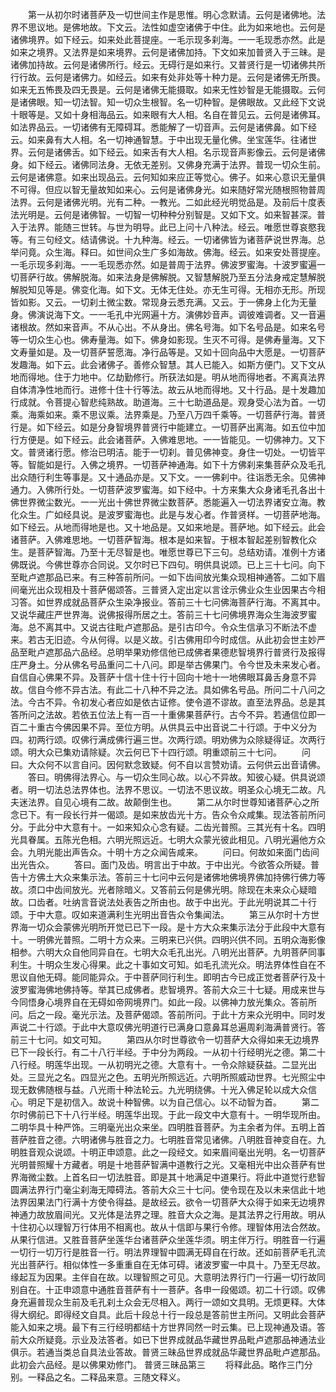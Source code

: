 <!-- { "loadSidebar": true } -->
　　第一从初尔时诸菩萨及一切世间主作是思惟。明心念默请。云何是诸佛地。法界不思议地。是佛地故。下文云。法性如虚空诸佛于中住。此为如来地也。云何是诸佛境界。如下经云。如来处此菩提座。一毛示现多刹海。一一毛现悉亦然。此是如来之境界。又法界是如来境界。云何是诸佛加持。下文如来加普贤入于三昧。是诸佛加持故。云何是诸佛所行。经云。无碍行是如来行。又普贤行是一切诸佛共所行行故。云何是诸佛力。如经云。如来有处非处等十种力是。云何是诸佛无所畏。如来无五怖畏及四无畏是。云何是诸佛无能摄取。如来无性妙智是无能摄取。云何是诸佛眼。知一切法智。知一切众生根智。名一切种智。是佛眼故。又此经下文说十眼等是。又如十身相海品云。如来眼有大人相。名自在普见云。云何是诸佛耳。如法界品云。一切诸佛有无障碍耳。悉能解了一切音声。云何是诸佛鼻。如下经云。如来鼻有大人相。名一切神通智慧。于中出现无量化佛。坐宝莲华。往诸世界。云何是诸佛舌。如下经云。如来舌有大人相。名示现音声影像云。云何是诸佛身。如下经云。诸佛同法身。无依无差别。又佛身充满于法界。普现一切众生前。云何是诸佛意。如来出现品云。云何知如来应正等觉心。佛子。如来心意识无量俱不可得。但应以智无量故知如来心。云何是诸佛身光。如来随好常光随根照物普周法界。云何是诸佛光明。光有二种。一教光。二如此经光明觉品是。及前后十度表法光明是。云何是诸佛智。一切智一切种种分别智是。又如下文。如来智甚深。普入于法界。能随三世转。与世为明导。此已上问十八种法。经云。唯愿世尊哀愍我等。有三句经文。结请佛说。十九种海。经云。一切诸佛皆为诸菩萨说世界海。总举问竟。众生海。释曰。如世间众生广多如海故。佛海。经云。如来安处菩提座。一毛示现多刹海。一一毛现悉亦然。如是普周于法界。佛波罗蜜海。十波罗蜜遍一切菩萨行故。佛解脱海。如来法身是佛解脱。又智慧解脱乃至五分法身戒定慧解脱解脱知见等是。佛变化海。如下文。无体无住处。亦无生可得。无相亦无形。所现皆如影。又云。一切刹土微尘数。常现身云悉充满。又云。于一佛身上化为无量身。佛演说海下文。一一毛孔中光网遍十方。演佛妙音声。调彼难调者。又一音遍诸根故。然如来音声。不从心出。不从身出。佛名号海。如下名号品是。如来名号等一切众生心也。佛寿量海。如下。佛身如影现。生灭不可得。是佛寿量海。又下文寿量如是。及一切菩萨誓愿海。净行品等是。又如十回向品中大愿是。一切菩萨发趣海。如下云。此会诸佛子。善修众智慧。其人已能入。如斯方便门。又下文从地而得地。住于力地中。亿劫勤修行。所获法如是。明从地而得地者。不离真法界自体清净性地而行。进修十住十行等法。故云从地而得地。又十行品。是十发趣加行成就。令菩提心智悲纯熟故。助道海。三十七助道品是。观身受心法为首。一切乘。海乘如来。乘不思议乘。法界乘是。乃至八万四千乘等。一切菩萨行海。普贤行是。如下经云。如是分身智境界普贤行中能建立。一切菩萨出离海。如五位中加行方便是。如下经云。此会诸菩萨。入佛难思地。一一皆能见。一切佛神力。又下文。普贤诸行愿。修治已明洁。能于一切刹。普见佛神变。身住一切处。一切皆平等。智能如是行。入佛之境界。一切菩萨神通海。如下十方佛刹来集菩萨众及毛孔出众随行利生等事是。又十通品亦是。又下文。一一佛刹中。往诣悉无余。见佛神通力。入佛所行处。一切菩萨波罗蜜海。如下经中。十方来集大众身诸毛孔各出十佛世界微尘数光。一一光出十佛世界微尘数菩萨。悉能遍入一切法界诸安立海。教化众生。广如经具说。是波罗蜜海也。此是与发心者。作普贤样。一切菩萨地海。如下经云。从地而得地是也。又十地品是。又如来地是。菩萨地。如下经云。此会诸菩萨。入佛难思地。一切菩萨智海。根本是如来智。于根本智起差别智教化众生。是菩萨智海。乃至十无尽智是也。唯愿世尊已下三句。总结劝请。准例十方诸佛既说。今佛世尊亦合同说。又尔时已下四句。明供具说颂。已上三十七问。向下至毗卢遮那品已来。有三种答前所问。一如下齿间放光集众现相神通答。二如下眉间毫光出众现相及十菩萨偈颂答。三普贤入定出定以言诠示佛业众生业因果古今相习答。如世界成就品菩萨众生染净报业。答前三十七问佛海菩萨行海。不离其中。又说华藏庄严世界海。说佛报得所居之土。答前三十七问佛境界海众生海波罗蜜海。总不离其中。又说古往毗卢遮那品。是引古印今。令众生信承习不断法不虚来。若古无旧迹。今从何得。以是义故。引古佛用印今时成信。从此初会世主妙严品至毗卢遮那品六品经。总明举果劝修信他已成佛者果德悲智境界行普贤行及报得庄严身土。分从佛名号品重问二十八问。即是举古佛果门。令今世及未来发心者。自信自心佛果不异。及菩萨十信十住十行十回向十地十一地佛眼耳鼻舌身意不异故。信自今修不异古法。有此二十八种不异之法。具如佛名号品。所问二十八问之法。今古不异。令初发心者应如是依古证修。使令道不谬故。直至法界品。总是其答所问之法故。若依五位法上有一百一十重佛果菩萨行。古今不异。若通信位即一百二十重古今佛因果不异。至位方明。从供具云中出音说二十行颂。于中义分为四。初两行颂。叹佛行满成佛行遍三世。次两行颂。明劝佛为众除疑得证。次两行颂。明大众已集劝请除疑。次云何已下十四行颂。明重颂前三十七问。
　　问曰。大众何不以言自问。因何默念致疑。何不自以言赞劝请。云何供云出音请佛。
　　答曰。明佛得法界心。与一切众生同心故。以心不异故。知彼心疑。供具说颂者。明一切法总法界体也。法界不思议。一切法不思议故。明圣众心境无二故。凡夫迷法界。自见心境有二故。故颠倒生也。
　　第二从尔时世尊知诸菩萨心之所念已下。有一段长行并一偈颂。是如来放齿光十方。告众令众咸集。现法答前所问分。于此分中大意有十。一如来知众心念有疑。二齿光普照。三其光有十名。四明光具眷属。五陈光色相。六明光照远近。七明大众蒙光彼此相见。八明光遍他方众会。九明光能出声告众。十明十方之众闻告咸来。
　　问曰。何故如来面门齿间出光告众。
　　答曰。面门及齿。明言出于中故。于中出光。今欲答众所疑。普告十方佛土大众来集示法。答前三十七问中云何是诸佛地佛境界佛加持佛行佛力等故。须口中齿间放光。光者除暗义。又答前云何是佛光明。除现在未来众心疑暗故。口齿者。吐纳言音说法处表告之所由也。故于中出光。于此光明说其二十行颂。于中大意。叹如来道满利生光明出音告众令集闻法。
　　第三从尔时十方世界海一切众会蒙佛光明所开觉已已下一段。是十方大众来集示法分于此段中大意有十。一明佛光普照。二明十方众来。三明来已兴供。四明兴供不同。五明众海影像相参。六明大众自他同异自在。七明大众毛孔出光。八明光出菩萨。九明菩萨同事利生。十明众生发心得果。此之十事如文可知。如毛孔流光众。明法界体性自在不思议自他无碍。能同能异众。于中菩萨同行利生。即明古今已成正觉者菩萨行及十波罗蜜海佛地佛持等。举其已成佛者。悲智境界。答前大众三十七疑。用成来世与今同悟身心境界自在无碍如帝网境界门。如此一段。以佛神力放光集众。答前所问。后之一段。毫光示法。及菩萨偈颂。答前所问。于此十方来众光明中。同时发声说二十行颂。于此中大意叹佛光明道行已满身口意鼻耳总遍周刹海满普贤行。答前三十七问。如文可知。
　　第四从尔时世尊欲令一切菩萨大众得如来无边境界已下一段长行。有二十八行半经。于中分为两段。一从初十行经明光之德。第二十八行经。明莲华出现。一从初明光之德。大意有十。一令众除疑获益。二显光出处。三显光之名。四显光之色。五明光所照远近。六明所照威动世界。七光照尘中现无数佛随根与益。八光雨十种法轮云。九光明绕佛。十光入佛足轮以成大众信心。明足下是初信入。故说十种智佛。以为自己信心。以不动智为首。
　　第二尔时佛前已下十八行半经。明莲华出现。于此一段文中大意有十。一明华现所由。二明华具十种严饰。三明毫光出众来坐。四明胜音菩萨。为主余者为伴。五明上首菩萨胜音之德。六明诸佛与胜音之力。七明胜音常见诸佛。八明胜音神变自在。九明胜音观众说颂。十明正申颂意。此之一段经文。如来眉间毫出光明。名一切菩萨光明普照耀十方藏者。明是十地菩萨智满中道教行之光。又毫相光中出众菩萨有世界海微尘数。上首名曰一切法胜音。即是其十地满足中道果行。将此中道觉行悲智圆满法界行门毫尘刹海无障碍法。答前大众三十七问。使令现在及以未来信此十地法界因果法门行满十方使令得益。是故经云。欲令一切菩萨大众得于如来无边境界神通力故放眉间光。又光体是法界之理。胜音大众之海。是其法界之行用故。明从十住初心以理智万行体用不相离也。故从十信即与果行令修。理智体用法合然故。从果行信进。又胜音菩萨坐莲华台诸菩萨众坐莲华须。明主伴万行。明胜音一行遍一切行一切万行是胜音一行。明法界理智中圆满无碍自在行故。还如前菩萨毛孔流光出菩萨行。相似体性一多重重自在无体可碍。诸波罗蜜一中具十。乃至无尽故。缘起互为因果。主伴自在故。以理智照之可见。大意明法界行门一行遍一切行故同别自在。十正申颂意中通胜音菩萨有十一菩萨。各申一段偈颂。初二十行颂。叹佛身充遍普现众生前及毛孔刹土众会无尽相入。两行一颂如文具明。无烦更释。大体得大纲纪。即得经文自具。此后十段总十行一段总是答前世主所问。又明此会菩萨能入如来之境。最下有三行经明都结十方世界同然一时云集。已上现神通及语。答前大众所疑竟。示业及法答者。如已下世界成就品华藏世界品毗卢遮那品神通法业俱示。若通当类总自具法业答故。普贤三昧品世界成就品华藏世界品毗卢遮那品。此初会六品经。是以佛果劝修门。
普贤三昧品第三
　　将释此品。略作三门分别。一释品之名。二释品来意。三随文释义。
